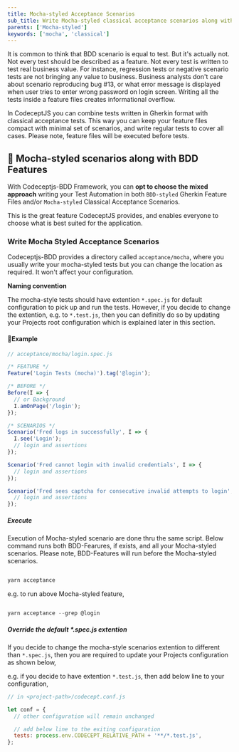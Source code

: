 ```yaml
---
title: Mocha-styled Acceptance Scenarios
sub_title: Write Mocha-styled classical acceptance scenarios along with BDD Features
parents: ['Mocha-styled']
keywords: ['mocha', 'classical']
---
```


It is common to think that BDD scenario is equal to test. But it's actually not. Not every test should be described as a feature. Not every test is written to test real business value. For instance, regression tests or negative scenario tests are not bringing any value to business. Business analysts don't care about scenario reproducing bug #13, or what error message is displayed when user tries to enter wrong password on login screen. Writing all the tests inside a feature files creates informational overflow.

In CodeceptJS you can combine tests written in Gherkin format with classical acceptance tests. This way you can keep your feature files compact with minimal set of scenarios, and write regular tests to cover all cases. Please note, feature files will be executed before tests.

## 🚀 Mocha-styled scenarios along with BDD Features

With Codeceptjs-BDD Framework, you can **opt to choose the mixed approach** writing your Test Automation in both `BDD-styled` Gherkin Feature Files and/or `Mocha-styled` Classical Acceptance Scenarios.

This is the great feature CodeceptJS provides, and enables everyone to choose what is best suited for the application.

### Write Mocha Styled Acceptance Scenarios

Codeceptjs-BDD provides a directory called `acceptance/mocha`, where you usually write your mocha-styled tests but you can change the location as required. It won't affect your configuration.

**Naming convention**

The mocha-style tests should have extention `*.spec.js` for default configuration to pick up and run the tests. However, if you decide to change the extention, e.g. to `*.test.js`, then you can definitly do so by updating your Projects root configuration which is explained later in this section.

#### 🚦Example

```javascript
// acceptance/mocha/login.spec.js

/* FEATURE */
Feature('Login Tests (mocha)').tag('@login');

/* BEFORE */
Before(I => {
  // or Background
  I.amOnPage('/login');
});

/* SCENARIOS */
Scenario('Fred logs in successfully', I => {
  I.see('Login');
  // login and assertions
});

Scenario('Fred cannot login with invalid credentials', I => {
  // login and assertions
});

Scenario('Fred sees captcha for consecutive invalid attempts to login', I => {
  // login and assertions
});
```

##### Execute

Execution of Mocha-styled scenario are done thru the same script. Below command runs both BDD-Fearures, if exists, and all your Mocha-styled scenarios. Please note, BDD-Features will run before the Mocha-styled scenarios.

```javascript

yarn acceptance

```

e.g. to run above Mocha-styled feature,

```javascript

yarn acceptance --grep @login

```

##### Override the default \*.spec.js extention

If you decide to change the mocha-style scenarios extention to different than `*.spec.js`, then you are required to update your Projects configuration as shown below,

e.g. if you decide to have extention `*.test.js`, then add below line to your configuration,

```javascript
// in <project-path>/codecept.conf.js

let conf = {
  // other configuration will remain unchanged

  // add below line to the exiting configuration
  tests: process.env.CODECEPT_RELATIVE_PATH + '**/*.test.js',
};
```
